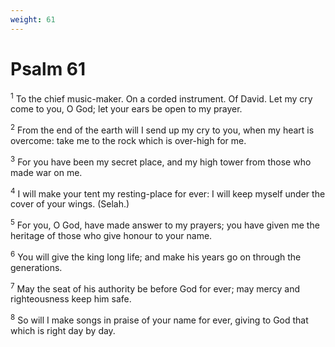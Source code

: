 ```yaml
---
weight: 61
---
```


# Psalm 61

<sup>1</sup> To the chief music-maker. On a corded instrument. Of David. Let my cry come to you, O God; let your ears be open to my prayer. 

<sup>2</sup> From the end of the earth will I send up my cry to you, when my heart is overcome: take me to the rock which is over-high for me. 

<sup>3</sup> For you have been my secret place, and my high tower from those who made war on me. 

<sup>4</sup> I will make your tent my resting-place for ever: I will keep myself under the cover of your wings. (Selah.) 

<sup>5</sup> For you, O God, have made answer to my prayers; you have given me the heritage of those who give honour to your name. 

<sup>6</sup> You will give the king long life; and make his years go on through the generations. 

<sup>7</sup> May the seat of his authority be before God for ever; may mercy and righteousness keep him safe. 

<sup>8</sup> So will I make songs in praise of your name for ever, giving to God that which is right day by day. 


